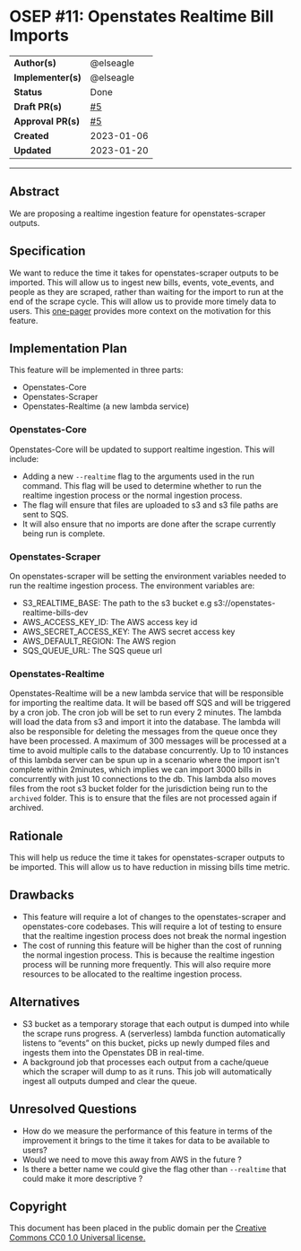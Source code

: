 # OSEP #11: Openstates Realtime Bill Imports

|                    |                                                                |
|--------------------|----------------------------------------------------------------|
| **Author(s)**      | @elseagle                                                      |
| **Implementer(s)** | @elseagle                                                      |
| **Status**         | Done                                                           |
| **Draft PR(s)**    | [#5](https://github.com/openstates/openstates-realtime/pull/5) |
| **Approval PR(s)** | [#5](https://github.com/openstates/openstates-realtime/pull/5) |
| **Created**        | 2023-01-06                                                     |
| **Updated**        | 2023-01-20                                                     |

______________________________________________________________________

## Abstract

We are proposing a realtime ingestion feature for openstates-scraper outputs.

## Specification

We want to reduce the time it takes for openstates-scraper outputs to be imported. This will allow us to ingest new
bills, events, vote_events, and people as they are scraped, rather than waiting for the import to run at the end of
the scrape cycle. This will allow us to provide more timely data to users. This [one-pager](https://civic-eagle.atlassian.net/wiki/spaces/PD/pages/1431928835/Openstates+Scraper+Realtime+Ingestion+Feature)
provides more context on the motivation for this feature.

## Implementation Plan

This feature will be implemented in three parts:

- Openstates-Core
- Openstates-Scraper
- Openstates-Realtime (a new lambda service)

### Openstates-Core

Openstates-Core will be updated to support realtime ingestion. This will include:

- Adding a new `--realtime` flag to the arguments used in the run command. This flag will be used to determine
  whether to
  run the realtime ingestion process or the normal ingestion process.
- The flag will ensure that files are uploaded to s3 and s3 file paths are sent to SQS.
- It will also ensure that no imports are done after the scrape currently being run is complete.

### Openstates-Scraper

On openstates-scraper will be setting the environment variables needed to run the realtime ingestion process. The
environment variables are:

- S3_REALTIME_BASE: The path to the s3 bucket e.g s3://openstates-realtime-bills-dev
- AWS_ACCESS_KEY_ID: The AWS access key id
- AWS_SECRET_ACCESS_KEY: The AWS secret access key
- AWS_DEFAULT_REGION: The AWS region
- SQS_QUEUE_URL: The SQS queue url

### Openstates-Realtime

Openstates-Realtime will be a new lambda service that will be responsible for importing the realtime data. It will
be based off SQS and will be triggered by a cron job. The cron job will be set to run every 2 minutes. The lambda
will load the data from s3 and import it into the database. The lambda will also be responsible for deleting the
messages from the queue once they have been processed. A maximum of 300 messages will be processed at a time to
avoid multiple calls to the database concurrently. Up to 10 instances of this lambda server can be spun up in a
scenario where the import isn't complete within 2minutes, which implies we can import 3000 bills in concurrently
with just 10 connections to the db. This lambda also moves files from the root s3 bucket folder for the jurisdiction
being run to the `archived` folder. This is to ensure that the files are not processed again if
archived.

## Rationale

This will help us reduce the time it takes for openstates-scraper outputs to be imported. This will allow us to have
reduction in missing bills time metric.

## Drawbacks

- This feature will require a lot of changes to the openstates-scraper and openstates-core codebases. This will
  require a lot of testing to ensure that the realtime ingestion process does not break the normal ingestion
- The cost of running this feature will be higher than the cost of running the normal ingestion process. This is
  because the realtime ingestion process will be running more frequently. This will also require more resources
  to be allocated to the realtime ingestion process.

## Alternatives

- S3 bucket as a temporary storage that each output is dumped into while the scrape runs progress. A (serverless)
  lambda function automatically listens to “events” on this bucket, picks up newly dumped files and ingests them into
  the Openstates DB in real-time.
- A background job that processes each output from a cache/queue which the scraper will dump to as it runs. This job
  will automatically ingest all outputs dumped and clear the queue.

## Unresolved Questions

- How do we measure the performance of this feature in terms of the improvement it brings to the time it takes for
  data to be available to users?
- Would we need to move this away from AWS in the future ?
- Is there a better name we could give the flag other than `--realtime` that could make it more descriptive ?

## Copyright

This document has been placed in the public domain per the [Creative Commons CC0 1.0 Universal license.](https://creativecommons.org/publicdomain/zero/1.0/deed)

